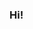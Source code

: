 ### Hi!

<!--








- 🔭 I’m currently working on ...
- 🌱 I’m currently learning kernel syscall() / TERMINOLOGY !

- 🤔 I’m looking for help with anything ive forked!

- 📫 How to reach me: 423ketaminekid423@gmail.com

- ⚡ Fun fact: ...ive been forced under a proverbial technological rock for the past 9.5yra


